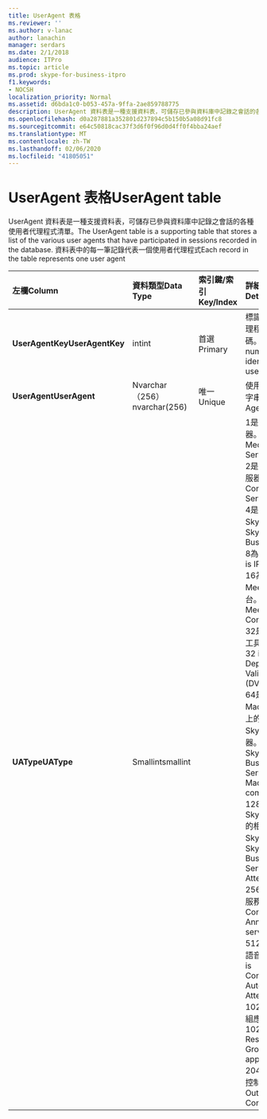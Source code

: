 ```yaml
---
title: UserAgent 表格
ms.reviewer: ''
ms.author: v-lanac
author: lanachin
manager: serdars
ms.date: 2/1/2018
audience: ITPro
ms.topic: article
ms.prod: skype-for-business-itpro
f1.keywords:
- NOCSH
localization_priority: Normal
ms.assetid: d6bda1c0-b053-457a-9ffa-2ae859788775
description: UserAgent 資料表是一種支援資料表，可儲存已參與資料庫中記錄之會話的各種使用者代理程式清單。 資料表中的每一筆記錄代表一個使用者代理程式
ms.openlocfilehash: d0a287881a352801d237894c5b150b5a08d91fc8
ms.sourcegitcommit: e64c50818cac37f3d6f0f96d0d4ff0f4bba24aef
ms.translationtype: MT
ms.contentlocale: zh-TW
ms.lasthandoff: 02/06/2020
ms.locfileid: "41805051"
---
```

# <a name="useragent-table"></a><span data-ttu-id="2c72d-104">UserAgent 表格</span><span class="sxs-lookup"><span data-stu-id="2c72d-104">UserAgent table</span></span>
 
<span data-ttu-id="2c72d-105">UserAgent 資料表是一種支援資料表，可儲存已參與資料庫中記錄之會話的各種使用者代理程式清單。</span><span class="sxs-lookup"><span data-stu-id="2c72d-105">The UserAgent table is a supporting table that stores a list of the various user agents that have participated in sessions recorded in the database.</span></span> <span data-ttu-id="2c72d-106">資料表中的每一筆記錄代表一個使用者代理程式</span><span class="sxs-lookup"><span data-stu-id="2c72d-106">Each record in the table represents one user agent</span></span>
  
|<span data-ttu-id="2c72d-107">**左欄**</span><span class="sxs-lookup"><span data-stu-id="2c72d-107">**Column**</span></span>|<span data-ttu-id="2c72d-108">**資料類型**</span><span class="sxs-lookup"><span data-stu-id="2c72d-108">**Data Type**</span></span>|<span data-ttu-id="2c72d-109">**索引鍵/索引**</span><span class="sxs-lookup"><span data-stu-id="2c72d-109">**Key/Index**</span></span>|<span data-ttu-id="2c72d-110">**詳細資料**</span><span class="sxs-lookup"><span data-stu-id="2c72d-110">**Details**</span></span>|
|:-----|:-----|:-----|:-----|
|<span data-ttu-id="2c72d-111">**UserAgentKey**</span><span class="sxs-lookup"><span data-stu-id="2c72d-111">**UserAgentKey**</span></span> <br/> |<span data-ttu-id="2c72d-112">int</span><span class="sxs-lookup"><span data-stu-id="2c72d-112">int</span></span>  <br/> |<span data-ttu-id="2c72d-113">首選</span><span class="sxs-lookup"><span data-stu-id="2c72d-113">Primary</span></span>  <br/> |<span data-ttu-id="2c72d-114">標識此使用者代理程式的唯一號碼。</span><span class="sxs-lookup"><span data-stu-id="2c72d-114">Unique number identifying this user agent.</span></span>  <br/> |
|<span data-ttu-id="2c72d-115">**UserAgent**</span><span class="sxs-lookup"><span data-stu-id="2c72d-115">**UserAgent**</span></span> <br/> |<span data-ttu-id="2c72d-116">Nvarchar （256）</span><span class="sxs-lookup"><span data-stu-id="2c72d-116">nvarchar(256)</span></span>  <br/> |<span data-ttu-id="2c72d-117">唯一</span><span class="sxs-lookup"><span data-stu-id="2c72d-117">Unique</span></span>  <br/> |<span data-ttu-id="2c72d-118">使用者代理程式字串。</span><span class="sxs-lookup"><span data-stu-id="2c72d-118">User Agent string.</span></span>  <br/> |
|<span data-ttu-id="2c72d-119">**UAType**</span><span class="sxs-lookup"><span data-stu-id="2c72d-119">**UAType**</span></span> <br/> |<span data-ttu-id="2c72d-120">Smallint</span><span class="sxs-lookup"><span data-stu-id="2c72d-120">smallint</span></span>  <br/> | <br/> |<span data-ttu-id="2c72d-121">1是中繼伺服器。</span><span class="sxs-lookup"><span data-stu-id="2c72d-121">1 is Mediation Server.</span></span>  <br/> <span data-ttu-id="2c72d-122">2是 A/V 會議伺服器。</span><span class="sxs-lookup"><span data-stu-id="2c72d-122">2 is A/V Conferencing Server.</span></span>  <br/> <span data-ttu-id="2c72d-123">4是商務用 Skype。</span><span class="sxs-lookup"><span data-stu-id="2c72d-123">4 is Skype for Business.</span></span>  <br/> <span data-ttu-id="2c72d-124">8為 IP 電話。</span><span class="sxs-lookup"><span data-stu-id="2c72d-124">8 is IP Phone.</span></span>  <br/> <span data-ttu-id="2c72d-125">16為 Live Meeting 主控台。</span><span class="sxs-lookup"><span data-stu-id="2c72d-125">16 is Live Meeting Console.</span></span>  <br/> <span data-ttu-id="2c72d-126">32是部署驗證工具（DVT）。</span><span class="sxs-lookup"><span data-stu-id="2c72d-126">32 is Deployment Validation Tool (DVT).</span></span>  <br/> <span data-ttu-id="2c72d-127">64是 Macintosh 電腦上的商務用 Skype 伺服器。</span><span class="sxs-lookup"><span data-stu-id="2c72d-127">64 is Skype for Business Server on Macintosh computers.</span></span>  <br/> <span data-ttu-id="2c72d-128">128是商務用 Skype Server 的相關 Skype。</span><span class="sxs-lookup"><span data-stu-id="2c72d-128">128 is Skype for Business Server Attendant.</span></span>  <br/> <span data-ttu-id="2c72d-129">256是會議宣告服務。</span><span class="sxs-lookup"><span data-stu-id="2c72d-129">256 is Conferencing Announcement service.</span></span>  <br/> <span data-ttu-id="2c72d-130">512是會議自動語音應答。</span><span class="sxs-lookup"><span data-stu-id="2c72d-130">512 is Conferencing Auto Attendant.</span></span>  <br/> <span data-ttu-id="2c72d-131">1024為回應群組應用程式。</span><span class="sxs-lookup"><span data-stu-id="2c72d-131">1024 is Response Group application.</span></span>  <br/> <span data-ttu-id="2c72d-132">2048超出語音控制。</span><span class="sxs-lookup"><span data-stu-id="2c72d-132">2048 is Outside Voice Control.</span></span>  <br/> |
   


